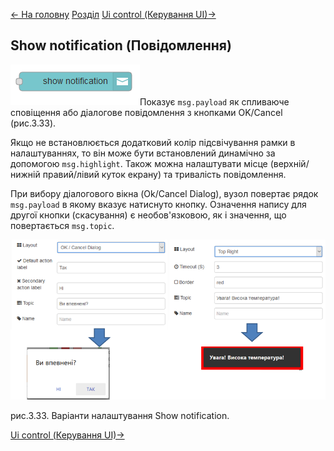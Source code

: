 [<- На головну](../) 	 [Розділ](README.md) 	[Ui control (Керування UI)->](Ui_control.md)

## Show notification (Повідомлення)

![img](media/show_notification.png)Показує `msg.payload` як спливаюче сповіщення або діалогове повідомлення з кнопками OK/Cancel (рис.3.33). 

Якщо не встановлюється додатковий колір підсвічування рамки в налаштуваннях, то він може бути встановлений динамічно за допомогою `msg.highlight`. Також можна налаштувати місце (верхній/нижній правий/лівий куток екрану) та тривалість повідомлення. 

При вибору діалогового вікна (Ok/Cancel Dialog), вузол повертає рядок `msg.payload` в якому вказує натиснуто кнопку. Означення напису для другої кнопки (скасування) є необов'язковою, як і значення, що повертається `msg.topic`.

![img](media/3_33.png)

рис.3.33. Варіанти налаштування Show notification.

[Ui control (Керування UI)->](Ui_control.md)